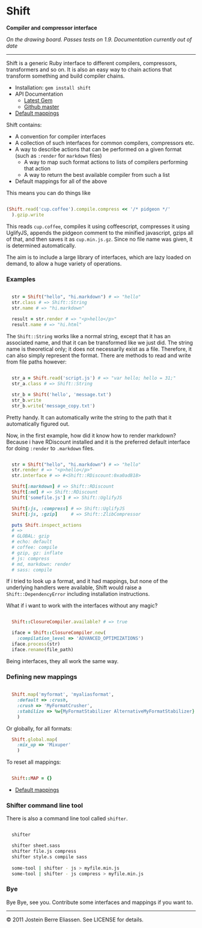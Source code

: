 
Shift
=====

**Compiler and compressor interface**

*On the drawing board. Passes tests on 1.9. Documentation currently out of date*

---

Shift is a generic Ruby interface to different compilers, compressors, transformers and so on. It is also an easy way to chain actions that transform something and build compiler chains.

* Installation: `gem install shift`
* API Documentation
  * [Latest Gem](http://rubydoc.info/gems/shift/frames)
  * [Github master](http://rubydoc.info/github/jbe/shift/master/frames)
* [Default mappings](https://github.com/jbe/shift/blob/master/lib/shift/mappings.rb)

Shift contains:

* A convention for compiler interfaces
* A collection of such interfaces for common compilers, compressors etc.
* A way to describe actions that can be performed on a given format (such as `:render` for `markdown` files)
  * A way to map such format actions to lists of compilers performing that action
  * A way to return the best available compiler from such a list
* Default mappings for all of the above


This means you can do things like

```ruby

(Shift.read('cup.coffee').compile.compress << '/* pidgeon */'
  ).gzip.write

```

This reads `cup.coffee`, compiles it using coffeescript, compresses it using UglifyJS, appends the pidgeon comment to the minified javascript, gzips all of that, and then saves it as `cup.min.js.gz`. Since no file name was given, it is determined automatically.

The aim is to include a large library of interfaces, which are lazy loaded on demand, to allow a huge variety of operations.


### Examples

```ruby

  str = Shift("hello", "hi.markdown") # => "hello"
  str.class # => Shift::String
  str.name # => "hi.markdown"
  
  result = str.render # => "<p>hello</p>"
  result.name # => "hi.html"

```

The `Shift::String` works like a normal string, except that it has an associated name, and that it can be transformed like we just did. The string name is theoretical only; it does not necessarily exist as a file. Therefore, it can also simply represent the format. There are methods to read and write from file paths however:

```ruby

  str_a = Shift.read('script.js') # => "var hello; hello = 31;"
  str_a.class # => Shift::String

  str_b = Shift('hello', 'message.txt')
  str_b.write
  str_b.write('message_copy.txt')

```

Pretty handy. It can automatically write the string to the path that it automatically figured out.

Now, in the first example, how did it know how to render markdown? Because i have RDiscount installed and it is the preferred default interface for doing `:render` to `.markdown` files.

```ruby

  str = Shift("hello", "hi.markdown") # => "hello"
  str.render # => "<p>hello</p>"
  str.interface # => #<Shift::RDiscount:0xa0ad818>

  Shift[:markdown] # => Shift::RDiscount
  Shift[:md] # => Shift::RDiscount
  Shift['somefile.js'] # => Shift::UglifyJS

  Shift[:js, :compress] # => Shift::UglifyJS
  Shift[:js, :gzip]     # => Shift::ZlibCompressor

  puts Shift.inspect_actions
  # =>
  # GLOBAL: gzip
  # echo: default
  # coffee: compile
  # gzip, gz: inflate
  # js: compress
  # md, markdown: render
  # sass: compile

```
If i tried to look up a format, and it had mappings, but none of the underlying handlers were available, Shift would raise a `Shift::DependencyError` including installation instructions.

What if i want to work with the interfaces without any magic?

```ruby

  Shift::ClosureCompiler.available? # => true

  iface = Shift::ClosureCompiler.new(
    :compilation_level => 'ADVANCED_OPTIMIZATIONS')
  iface.process(str)
  iface.rename(file_path)

```

Being interfaces, they all work the same way.


### Defining new mappings

```ruby

  Shift.map('myformat', 'myaliasformat',
    :default => :crush,
    :crush => 'MyFormatCrusher',
    :stabilize => %w{MyFormatStabilizer AlternativeMyFormatStabilizer}
    )

```

Or globally, for all formats:

```ruby
  Shift.global.map(
    :mix_up => 'Mixuper'
    )
```

To reset all mappings:

```ruby

  Shift::MAP = {}

```

* [Default mappings](https://github.com/jbe/shift/blob/master/lib/shift/mappings.rb)


### Shifter command line tool

There is also a command line tool called `shifter`.

```bash

  shifter

  shifter sheet.sass
  shifter file.js compress
  shifter style.s compile sass
  
  some-tool | shifter - js > myfile.min.js
  some-tool | shifter - js compress > myfile.min.js

```


### Bye

Bye Bye, see you. Contribute some interfaces and mappings if you want to.

---

© 2011 Jostein Berre Eliassen. See LICENSE for details.
